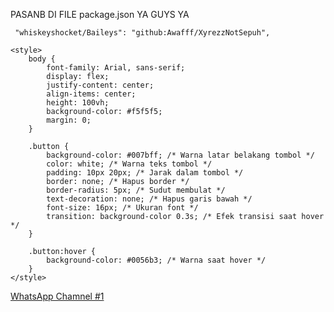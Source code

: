 PASANB DI FILE package.json  YA GUYS YA

```
 "whiskeyshocket/Baileys": "github:Awafff/XyrezzNotSepuh",
```
    <style>
        body {
            font-family: Arial, sans-serif;
            display: flex;
            justify-content: center;
            align-items: center;
            height: 100vh;
            background-color: #f5f5f5;
            margin: 0;
        }

        .button {
            background-color: #007bff; /* Warna latar belakang tombol */
            color: white; /* Warna teks tombol */
            padding: 10px 20px; /* Jarak dalam tombol */
            border: none; /* Hapus border */
            border-radius: 5px; /* Sudut membulat */
            text-decoration: none; /* Hapus garis bawah */
            font-size: 16px; /* Ukuran font */
            transition: background-color 0.3s; /* Efek transisi saat hover */
        }

        .button:hover {
            background-color: #0056b3; /* Warna saat hover */
        }
    </style>
</head>
<body>

<a href="https://whatsapp.com/channel/0029VacxTsC8F2p5dshCmq3r" class="button">WhatsApp Chamnel #1</a>

</body>
</html>
